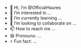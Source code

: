 - 👋 Hi, I’m @OfficialHaures
- 👀 I’m interested in ...
- 🌱 I’m currently learning ...
- 💞️ I’m looking to collaborate on ...
- 📫 How to reach me ...
- 😄 Pronouns: ...
- ⚡ Fun fact: ...

<!---
OfficialHaures/OfficialHaures is a ✨ special ✨ repository because its `README.md` (this file) appears on your GitHub profile.
You can click the Preview link to take a look at your changes.
--->
